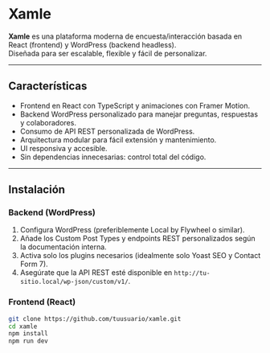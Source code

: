 # Xamle

**Xamle** es una plataforma moderna de encuesta/interacción basada en React (frontend) y WordPress (backend headless).  
Diseñada para ser escalable, flexible y fácil de personalizar.

---

## Características

- Frontend en React con TypeScript y animaciones con Framer Motion.
- Backend WordPress personalizado para manejar preguntas, respuestas y colaboradores.
- Consumo de API REST personalizada de WordPress.
- Arquitectura modular para fácil extensión y mantenimiento.
- UI responsiva y accesible.
- Sin dependencias innecesarias: control total del código.

---

## Instalación

### Backend (WordPress)

1. Configura WordPress (preferiblemente Local by Flywheel o similar).
2. Añade los Custom Post Types y endpoints REST personalizados según la documentación interna.
3. Activa solo los plugins necesarios (idealmente solo Yoast SEO y Contact Form 7).
4. Asegúrate que la API REST esté disponible en `http://tu-sitio.local/wp-json/custom/v1/`.

### Frontend (React)

```bash
git clone https://github.com/tuusuario/xamle.git
cd xamle
npm install
npm run dev
```
